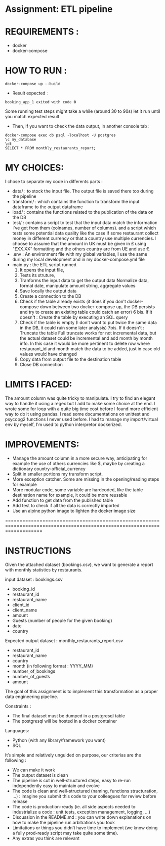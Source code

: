 Assignment: ETL pipeline
========================

REQUIREMENTS :
============
* docker
* docker-compose


HOW TO RUN :
============
```
docker-compose up --build
```

* Result expected : 
```
booking_app_1 exited with code 0
```
Some running test steps might take a while (around 30 to 90s) let it run until you match expected result


* Then, If you want to check the data output, in another console tab :

```
docker-compose exec db psql -localhost -U postgres
\c my_database
\dt
SELECT * FROM monthly_restaurants_report;
```

MY CHOICES: 
===========
I chose to separate my code in differents parts : 
- data/ : to stock the input file. The output file is saved there too during the pipeline
- transform/ : which contains the function to transform the input dataframe to the output dataframe
- load/ : contains the functions related to the publication of the data on the DB
- test/ : contains a script to test that the input data match the information I've got from them (colnames, number of columns). 
	and a script which tests some potential data quality like the case if some restaurant collect money in different currency or that a country use multiple currencies.
	I choose to assume that the amount in UK must be given in £ using "£XX.XX" formatting and the others country are from UE and use €.
- .env : An environment file with my global variables, I use the same during my local development and in my docker-compose.yml file
- main.py : the ETL script runned. 
	1.	It opens the input file, 
	2.	Tests its struture, 
	3.	Tranforms the input data to get the output data
		Normalize data, format date, manipulate amount string, aggregate values
	4.	Save locally the output data
	5.	Create a connection to the DB
	6.	Check if the table already exists (it does if you don't docker-compose down between two docker-compose up, the DB persists and try to create an existing table could catch an error)
	6 bis. 	If it doesn't : Create the table by executing an SQL query
	7. 	Check if the table is empty (I don't want to put twice the same data in the DB, it could ruin some later analysis)
	7bis. 	If it doesn't : Truncate the table 
		Full truncate works for not incremental data, but the actual dataset could be incremental and add month by month info. 
		In this case it would be more pertinent to delete row where restaurant_id and month match the data to be added, just in case old values would have changed
	8. 	Copy data from output file to the destination table
	9. 	Close DB connection


LIMITS I FACED:
===============
The amount column was quite tricky to manipulate. I try to find an elegant way to handle it using a regex but I add to make some choice at the end. 
I wrote some for loop with a quite big time cost before I found more efficient way to do it using pandas.
I read some documentations on unittest and psycopg2 functions I never used before. 
I had to manage my import/virtual env by myself, I'm used to python interpretor dockerized. 


IMPROVEMENTS:
=============
- Manage the amount column in a more secure way, anticipating for example the use of others currencies like $, maybe by creating a dictionary country-official_currency
- Split in smaller portions my transform script. 
- More exception catcher. Some are missing in the opening/reading steps for example
- More modular code, some variable are hardcoded, like the table destination name for example, it could be more reusable
- Add function to get data from the published table
- Add test to check if all the data is correctly imported
- Use an alpine python image to lighten the docker image size


=========================================================================================================================


INSTRUCTIONS
============
Given the attached dataset (bookings.csv), we want to generate a report with monthly statistics by restaurants.

input dataset : bookings.csv

* booking_id
* restaurant_id
* restaurant_name
* client_id
* client_name
* amount
* Guests (number of people for the given booking)
* date
* country

Expected output dataset  : monthly_restaurants_report.csv

* restaurant_id
* restaurant_name
* country
* month (in following format : YYYY_MM)
* number_of_bookings
* number_of_guests
* amount

The goal of this assignment is to implement this transformation as a proper data engineering pipeline.

Constraints : 

* The final dataset must be dumped in a postgresql table
* The postgresql will be hosted in a docker container

Languages:

 * Python (with any library/framework you want)
 * SQL


It’s simple and relatively unguided on purpose, our criterias are the following : 

* We can make it work
* The output dataset is clean
* The pipeline is cut in well-structured steps, easy to re-run independently easy to maintain and evolve
* The code is clean and well-structured (naming, functions structuration, ...) : imagine you submit this code to your colleagues for review before release
* The code is production-ready (ie. all side aspects needed to industrialize a code : unit tests, exception management, logging, ...)
* Discussion in the README.md : you can write down explanations on how to make the pipeline run arbitrations you took 
* Limitations or things you didn’t have time to implement (we know doing a fully prod-ready script may take quite some time).
* Any extras you think are relevant

